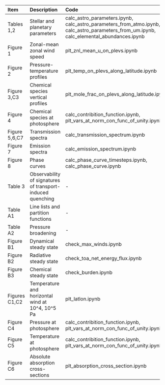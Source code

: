 | Item | Description | Code |
|:-----|:------------|:-----|
| Tables 1,2 | Stellar and planetary parameters | calc_astro_parameters.ipynb,<br />calc_astro_parameters_from_atmo.ipynb,<br />calc_astro_parameters_from_um.ipynb,<br />calc_elemental_abundances.ipynb |
| Figure 1 | Zonal-mean zonal wind speed | plt_znl_mean_u_on_plevs.ipynb |
| Figure 2 | Pressure-temperature profiles | plt_temp_on_plevs_along_latitude.ipynb |
| Figure 3,C3 | Chemical species vertical profiles | plt_mole_frac_on_plevs_along_latitude.ipynb |
| Figure 4 | Chemical species at photosphere | calc_contribition_function.ipynb,<br />plt_vars_at_norm_con_func_of_unity.ipynb |
| Figure 5,6,C7 | Transmission spectra | calc_transmission_spectrum.ipynb |
| Figure 7 | Emission spectra | calc_emission_spectrum.ipynb |
| Figure 8 | Phase curves | calc_phase_curve_timesteps.ipynb,<br />calc_phase_curve.ipynb |
| Table 3 |  Observability of signatures of transport-induced quenching | - |
| Table A1 | Line lists and partition functions | - |
| Table A2 | Pressure broadening | - |
| Figure B1 | Dynamical steady state | check_max_winds.ipynb |
| Figure B2 | Radiative steady state | check_toa_net_energy_flux.ipynb |
| Figure B3 | Chemical steady state | check_burden.ipynb |
| Figures C1,C2 | Temperature and horizontal wind at 10^4, 10^5 Pa | plt_latlon.ipynb |
| Figure C4 | Pressure at photosphere | calc_contribition_function.ipynb,<br />plt_vars_at_norm_con_func_of_unity.ipynb |
| Figure C5 | Temperature at photosphere | calc_contribition_function.ipynb,<br />plt_vars_at_norm_con_func_of_unity.ipynb |
| Figure C6 | Absolute absorption cross-sections | plt_absorption_cross_section.ipynb |